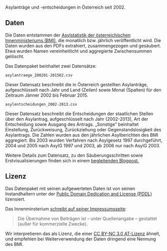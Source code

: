 Asylanträge und -entscheidungen in Österreich seit 2002.

## Daten

Die Daten entstammen der [Asylstatistik der österreichischen Innenministeriums (BMI)](http://www.bmi.gv.at/cms/BMI_Asylwesen/statistik/start.aspx), die monatlich bzw. jährlich veröffentlicht wird. Die Daten wurden aus den PDFs extrahiert, zusammengezogen und gesäubert. Etwa wurden Namen vereinheitlicht und aggregierte Zwischensummen gelöscht. 

Das Datenpaket beinhaltet zwei Datensätze:

	asylantraege_200201-201502.csv

Dieser Datensatz beschreibt die in Österreich gestellten Asylanträge, aufgeschlüsselt nach Jahr und Land (Zeilen) sowie Monat (Spalten) für den Zeitraum Jänner 2002 bis Februar 2015. 

	asylentscheidungen_2002-2013.csv

Dieser Datensatz beschreibt die Entscheidungen der staatlichen Stellen über den Asylantrag, aufgeschlüsselt nach Jahr (2002-2013), Art der Entscheidung sowie Ausgang des Antrags. „Sonstige” beinhaltet Einstellung, Zurückweisung, Zurückziehung oder Gegenstandslosigkeit des Asylantrags. Die Zahlen wurden aus den jährlichen Asylberichten des BMI aggregiert. Bis 2003 wurden Verfahren nach Asylgesetz 1997 durchgeführt, 2004 und 2005 nach AsylG 1997 und 2003, ab 2006 nur nach AsylG 2003.

Weitere Details zum Datensatz, zu den Säuberungsschritten sowie Erstvisualisierungen finden sich in einem [begleitenden Blogpost.](http://okfn.at/2015/04/21/asyl/)

## Lizenz
Das Datenpaket mit seinen aufgewerteten Daten ist von seinen Instandhaltern unter der [Public Domain Dedication and License (PDDL)](http://opendatacommons.org/licenses/pddl/1.0/) lizensiert.

Das Innenminsterium [schreibt auf seiner Impressumsseite](http://www.bmi.gv.at/cms/bmi_impressum/):
> Die Übernahme von Beiträgen ist – unter Quellenangabe – gestattet (außer für kommerzielle Zwecke).

Wir interpretieren das als Lizenz, die einer [CC BY-NC 3.0 AT-Lizenz](https://creativecommons.org/licenses/by-nc/3.0/at/) ähnelt, und empfehlen bei Weiterverwendung der Daten dringend eine Nennung des BMI.  